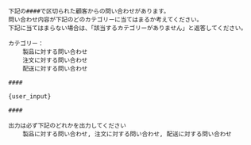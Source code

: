    下記の####で区切られた顧客からの問い合わせがあります。
    問い合わせ内容が下記のどのカテゴリーに当てはまるか考えてください。
    下記に当てはまらない場合は、「該当するカテゴリーがありません」と返答してください。

    カテゴリー：
        製品に対する問い合わせ
        注文に対する問い合わせ
        配送に対する問い合わせ

    ####

    {user_input}

    ####

    出力は必ず下記のどれかを出力してください
        製品に対する問い合わせ, 注文に対する問い合わせ, 配送に対する問い合わせ
